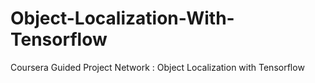 # Object-Localization-With-Tensorflow
Coursera Guided Project Network : Object Localization with Tensorflow
